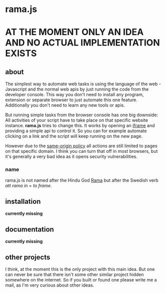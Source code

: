 # rama.js

# AT THE MOMENT ONLY AN IDEA AND NO ACTUAL IMPLEMENTATION EXISTS

## about
The simplest way to automate web tasks is using the language of the web - Javascript and the normal web apis by just running the code from the developer console. This way you don't need to install any program, extension or separate browser to just automate this one feature. Additionally you don't need to learn any new tools or apis.

But running simple tasks from the browser console has one big downside: All activities of your script have to take place on that specific website instance. **rama.js** tries to change this. It works by opening an [iframe](https://developer.mozilla.org/en-US/docs/Web/HTML/Element/iframe) and providing a simple api to control it. So you can for example automate clicking on a link and the script will keep running on the new page.

However due to the [same-origin policy](https://developer.mozilla.org/en-US/docs/Web/Security/Same-origin_policy) all actions are still limited to pages on that specific domain. I think you can turn that off in most browsers, but it's generally a very bad idea as it opens security vulnerabilities.

### name
rama.js is not named after the Hindu God [Rama](https://en.wikipedia.org/wiki/Rama) but after the Swedish verb *att rama in* = *to frame*.

## installation
**currently missing**

## documentation
**currently missing**

## other projects
I think, at the moment this is the only project with this main idea. But one can never be sure that there isn't some other similar project hidden somewhere on the internet. So if you built or found one please write me a mail, as I'm very curious about other ideas.
